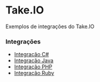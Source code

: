 # Take.IO
Exemplos de integrações do Take.IO

### Integrações

* [Integração C#](https://github.com/takenet/Take.IO/wiki/Integra%C3%A7%C3%A3o-C%23)
* [Integração Java](https://github.com/takenet/Take.IO/wiki/Integra%C3%A7%C3%A3o-Java)
* [Integração PHP](https://github.com/takenet/Take.IO/wiki/Integra%C3%A7%C3%A3o-PHP)
* [Integração Ruby](https://github.com/takenet/Take.IO/wiki/Integra%C3%A7%C3%A3o-Ruby)
